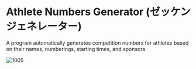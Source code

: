 # Athlete Numbers Generator (ゼッケンジェネレーター)
A program automatically generates competition numbers for athletes based on their names, numberings, starting times, and sponsors.

![1005](https://user-images.githubusercontent.com/111611023/215804432-352abc57-c6a6-4259-8d79-eae4fec4e3ef.png)

